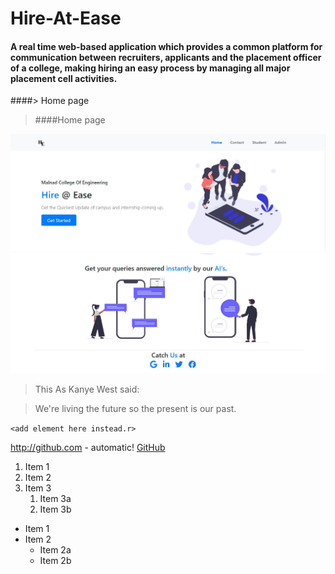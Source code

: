# Hire-At-Ease

#### A real time web-based application which provides a common platform for communication between recruiters, applicants and the placement officer of a college, making hiring an easy process by managing all major placement cell activities.

####> Home page
> ####Home page

![Home Page](https://github.com/srilakshmihs/Hire-At-Ease/blob/master/public/display/hm1.JPG)
![Home Page](https://github.com/srilakshmihs/Hire-At-Ease/blob/master/public/display/hm3.JPG)

> This
As Kanye West said:

> We're living the future so
> the present is our past.


`<add element here instead.r>` 

http://github.com - automatic!
[GitHub](http://github.com)

1. Item 1
1. Item 2
1. Item 3
   1. Item 3a
   1. Item 3b

* Item 1
* Item 2
  * Item 2a
  * Item 2b

